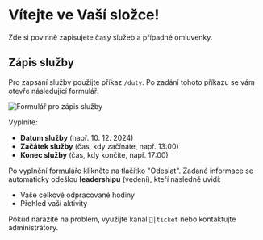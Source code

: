 # Vítejte ve Vaší složce!

Zde si povinně zapisujete časy služeb a případné omluvenky.

## **Zápis služby**
Pro zapsání služby použijte příkaz `/duty`. Po zadání tohoto příkazu se vám otevře následující formulář:

![Formulář pro zápis služby](/media/assets/bot/zapis-sluzby.png)

Vyplníte:
- **Datum služby** (např. 10. 12. 2024)
- **Začátek služby** (čas, kdy začínáte, např. 13:00)
- **Konec služby** (čas, kdy končíte, např. 17:00)

Po vyplnění formuláře klikněte na tlačítko "Odeslat". Zadané informace se automaticky odešlou **leadershipu** (vedení), kteří následně uvidí:
- Vaše celkové odpracované hodiny
- Přehled vaší aktivity

Pokud narazíte na problém, využijte kanál `📨│ticket` nebo kontaktujte administrátory.